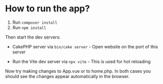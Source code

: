 # How to run the app?

1. Run `composer install`
2. Run `npm install`
   
Then start the dev servers:

- CakePHP server via `bin/cake server` - Open website on the port of this server

- Run the Vite dev server via `npx vite` - This is used for hot reloading


Now try making changes to App.vue or to home.php. In both cases you should see the changes appear automatically in the browser.